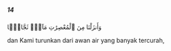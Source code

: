 ##### 14

<span class="ayah">وَأَنزَلْنَا مِنَ ٱلْمُعْصِرَٰتِ مَآءًۭ ثَجَّاجًۭا</span>

<span class="ayah_translation">dan Kami turunkan dari awan air yang banyak tercurah,</span>
